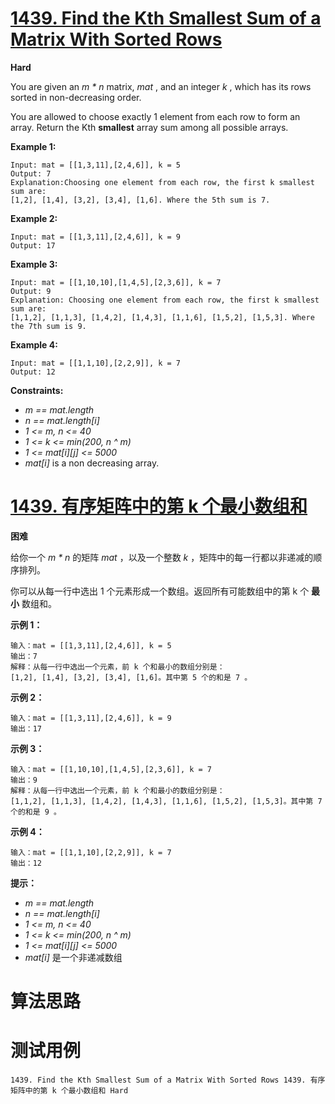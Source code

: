 # [1439. Find the Kth Smallest Sum of a Matrix With Sorted Rows][enTitle]

**Hard**

You are given an  *m * n*  matrix,  *mat* , and an integer  *k* , which has its rows sorted in non-decreasing order.

You are allowed to choose exactly 1 element from each row to form an array. Return the Kth **smallest**  array sum among all possible arrays.



**Example 1:** 

```
Input: mat = [[1,3,11],[2,4,6]], k = 5
Output: 7
Explanation:Choosing one element from each row, the first k smallest sum are:
[1,2], [1,4], [3,2], [3,4], [1,6]. Where the 5th sum is 7.  
```

**Example 2:** 

```
Input: mat = [[1,3,11],[2,4,6]], k = 9
Output: 17

```

**Example 3:** 

```
Input: mat = [[1,10,10],[1,4,5],[2,3,6]], k = 7
Output: 9
Explanation: Choosing one element from each row, the first k smallest sum are:
[1,1,2], [1,1,3], [1,4,2], [1,4,3], [1,1,6], [1,5,2], [1,5,3]. Where the 7th sum is 9.  

```

**Example 4:** 

```
Input: mat = [[1,1,10],[2,2,9]], k = 7
Output: 12

```



**Constraints:** 

-  *m == mat.length*  
-  *n == mat.length[i]*  
-  *1 <= m, n <= 40*  
-  *1 <= k <= min(200, n ^ m)*  
-  *1 <= mat[i][j] <= 5000*  
-  *mat[i]*  is a non decreasing array.


# [1439. 有序矩阵中的第 k 个最小数组和][cnTitle]

**困难**

给你一个  *m * n*  的矩阵  *mat* ，以及一个整数  *k*  ，矩阵中的每一行都以非递减的顺序排列。

你可以从每一行中选出 1 个元素形成一个数组。返回所有可能数组中的第 k 个 **最小**  数组和。



**示例 1：** 

```
输入：mat = [[1,3,11],[2,4,6]], k = 5
输出：7
解释：从每一行中选出一个元素，前 k 个和最小的数组分别是：
[1,2], [1,4], [3,2], [3,4], [1,6]。其中第 5 个的和是 7 。  
```

**示例 2：** 

```
输入：mat = [[1,3,11],[2,4,6]], k = 9
输出：17

```

**示例 3：** 

```
输入：mat = [[1,10,10],[1,4,5],[2,3,6]], k = 7
输出：9
解释：从每一行中选出一个元素，前 k 个和最小的数组分别是：
[1,1,2], [1,1,3], [1,4,2], [1,4,3], [1,1,6], [1,5,2], [1,5,3]。其中第 7 个的和是 9 。 

```

**示例 4：** 

```
输入：mat = [[1,1,10],[2,2,9]], k = 7
输出：12

```



**提示：** 

-  *m == mat.length*  
-  *n == mat.length[i]*  
-  *1 <= m, n <= 40*  
-  *1 <= k <= min(200, n ^ m)*  
-  *1 <= mat[i][j] <= 5000*  
-  *mat[i]*  是一个非递减数组




# 算法思路

# 测试用例
```
1439. Find the Kth Smallest Sum of a Matrix With Sorted Rows 1439. 有序矩阵中的第 k 个最小数组和 Hard
```

[enTitle]: https://leetcode.com/problems/find-the-kth-smallest-sum-of-a-matrix-with-sorted-rows/
[cnTitle]: https://leetcode-cn.com/problems/find-the-kth-smallest-sum-of-a-matrix-with-sorted-rows/
